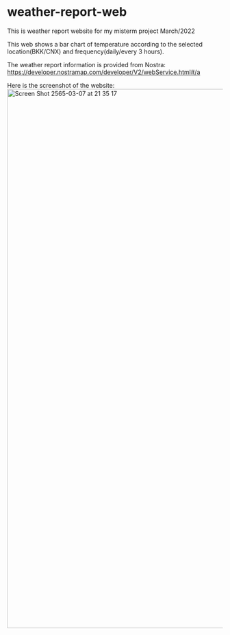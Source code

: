 # weather-report-web
This is weather report website for my misterm project March/2022

This web shows a bar chart of temperature according to the selected location(BKK/CNX) and frequency(daily/every 3 hours).

The weather report information is provided from Nostra: https://developer.nostramap.com/developer/V2/webService.html#/a

Here is the screenshot of the website:
<img width="1258" alt="Screen Shot 2565-03-07 at 21 35 17" src="https://user-images.githubusercontent.com/54265204/157054411-7a2d88fa-29e7-4010-b45f-54ae51af0342.png">
